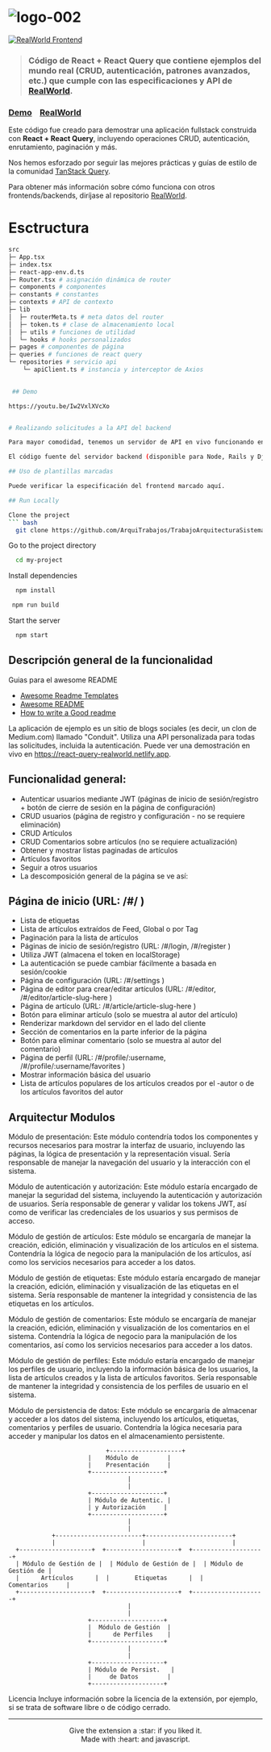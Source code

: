 # ![logo-002](https://user-images.githubusercontent.com/90181028/217143286-a023dd4b-f3a7-4218-8802-39a3bd2b15a8.png)

[![RealWorld Frontend](https://img.shields.io/badge/realworld-frontend-%23783578.svg)](http://realworld.io)

> ### Código de React + React Query que contiene ejemplos del mundo real (CRUD, autenticación, patrones avanzados, etc.) que cumple con las especificaciones y API de [RealWorld](https://github.com/gothinkster/realworld).

### [Demo](https://react-query-realworld.netlify.app)&nbsp;&nbsp;&nbsp;&nbsp;[RealWorld](https://github.com/gothinkster/realworld)

Este código fue creado para demostrar una aplicación fullstack construida con **React + React Query**, incluyendo operaciones CRUD, autenticación, enrutamiento, paginación y más.

Nos hemos esforzado por seguir las mejores prácticas y guías de estilo de la comunidad [TanStack Query](https://tanstack.com/query/latest/docs/react/overview).

Para obtener más información sobre cómo funciona con otros frontends/backends, diríjase al repositorio [RealWorld](https://github.com/gothinkster/realworld).

# Esctructura

```bash
src
├─ App.tsx
├─ index.tsx
├─ react-app-env.d.ts
├─ Router.tsx # asignación dinámica de router
├─ components # componentes
├─ constants # constantes
├─ contexts # API de contexto
├─ lib
│  ├─ routerMeta.ts # meta datos del router
│  ├─ token.ts # clase de almacenamiento local
│  ├─ utils # funciones de utilidad
│  └─ hooks # hooks personalizados
├─ pages # componentes de página
├─ queries # funciones de react query
└─ repositories # servicio api
    └─ apiClient.ts # instancia y interceptor de Axios
    

 ## Demo

https://youtu.be/Iw2VxlXVcXo


# Realizando solicitudes a la API del backend

Para mayor comodidad, tenemos un servidor de API en vivo funcionando en https://conduit.productionready.io/api para que la aplicación realice solicitudes. Puede ver la especificación de la API aquí, que contiene todas las rutas y respuestas para el servidor.

El código fuente del servidor backend (disponible para Node, Rails y Django) se puede encontrar en el repositorio principal de RealWorld.

## Uso de plantillas marcadas

Puede verificar la especificación del frontend marcado aquí.

## Run Locally

Clone the project
``` bash
  git clone https://github.com/ArquiTrabajos/TrabajoArquitecturaSistemas
```
Go to the project directory
``` bash
  cd my-project
```
Install dependencies
```bash
  npm install
```
```bash
 npm run build
```
Start the server

```bash
  npm start
```

## Descripción general de la funcionalidad
  Guias para el awesome README
 - [Awesome Readme Templates](https://awesomeopensource.com/project/elangosundar/awesome-README-templates)
 - [Awesome README](https://github.com/matiassingers/awesome-readme)
 - [How to write a Good readme](https://bulldogjob.com/news/449-how-to-write-a-good-readme-for-your-github-project)


La aplicación de ejemplo es un sitio de blogs sociales (es decir, un clon de Medium.com) llamado "Conduit". Utiliza una API personalizada para todas las solicitudes, incluida la autenticación. Puede ver una demostración en vivo en https://react-query-realworld.netlify.app.

## Funcionalidad general:

- Autenticar usuarios mediante JWT (páginas de inicio de sesión/registro + botón de cierre de sesión en la página de configuración)
- CRUD usuarios (página de registro y configuración - no se requiere eliminación)
- CRUD Artículos
- CRUD Comentarios sobre artículos (no se requiere actualización)
- Obtener y mostrar listas paginadas de artículos
- Artículos favoritos
- Seguir a otros usuarios
- La descomposición general de la página se ve así:

## Página de inicio (URL: /#/ )
- Lista de etiquetas
- Lista de artículos extraídos de Feed, Global o por Tag
- Paginación para la lista de artículos
- Páginas de inicio de sesión/registro (URL: /#/login, /#/register )
- Utiliza JWT (almacena el token en localStorage)
- La autenticación se puede cambiar fácilmente a basada en sesión/cookie
- Página de configuración (URL: /#/settings )
- Página de editor para crear/editar artículos (URL: /#/editor, /#/editor/article-slug-here )
- Página de artículo (URL: /#/article/article-slug-here )
- Botón para eliminar artículo (solo se muestra al autor del artículo)
- Renderizar markdown del servidor en el lado del cliente
- Sección de comentarios en la parte inferior de la página
- Botón para eliminar comentario (solo se muestra al autor del comentario)
- Página de perfil (URL: /#/profile/:username, /#/profile/:username/favorites )
- Mostrar información básica del usuario
- Lista de artículos populares de los artículos creados por el -autor o de los artículos favoritos del autor

## Arquitectur Modulos

Módulo de presentación: Este módulo contendría todos los componentes y recursos necesarios para mostrar la interfaz de usuario, incluyendo las páginas, la lógica de presentación y la representación visual. Sería responsable de manejar la navegación del usuario y la interacción con el sistema.

Módulo de autenticación y autorización: Este módulo estaría encargado de manejar la seguridad del sistema, incluyendo la autenticación y autorización de usuarios. Sería responsable de generar y validar los tokens JWT, así como de verificar las credenciales de los usuarios y sus permisos de acceso.

Módulo de gestión de artículos: Este módulo se encargaría de manejar la creación, edición, eliminación y visualización de los artículos en el sistema. Contendría la lógica de negocio para la manipulación de los artículos, así como los servicios necesarios para acceder a los datos.

Módulo de gestión de etiquetas: Este módulo estaría encargado de manejar la creación, edición, eliminación y visualización de las etiquetas en el sistema. Sería responsable de mantener la integridad y consistencia de las etiquetas en los artículos.

Módulo de gestión de comentarios: Este módulo se encargaría de manejar la creación, edición, eliminación y visualización de los comentarios en el sistema. Contendría la lógica de negocio para la manipulación de los comentarios, así como los servicios necesarios para acceder a los datos.

Módulo de gestión de perfiles: Este módulo estaría encargado de manejar los perfiles de usuario, incluyendo la información básica de los usuarios, la lista de artículos creados y la lista de artículos favoritos. Sería responsable de mantener la integridad y consistencia de los perfiles de usuario en el sistema.

Módulo de persistencia de datos: Este módulo se encargaría de almacenar y acceder a los datos del sistema, incluyendo los artículos, etiquetas, comentarios y perfiles de usuario. Contendría la lógica necesaria para acceder y manipular los datos en el almacenamiento persistente.

                               +--------------------+
                          |    Módulo de        |
                          |    Presentación     |
                          +--------------------+
                                     |
                                     |
                          +--------------------+
                          | Módulo de Autentic. |
                          | y Autorización     |
                          +--------------------+
                                     |
                                     |
                +------------------------+------------------------+
                |                        |                        |
      +--------------------+  +--------------------+  +--------------------+
      | Módulo de Gestión de |  | Módulo de Gestión de |  | Módulo de Gestión de |
      |      Artículos      |  |       Etiquetas      |  |      Comentarios     |
      +--------------------+  +--------------------+  +--------------------+
                                     |
                                     |
                          +--------------------+
                          |  Módulo de Gestión  |
                          |      de Perfiles    |
                          +--------------------+
                                     |
                                     |
                          +--------------------+
                          | Módulo de Persist.   |
                          |     de Datos        |
                          +--------------------+



Licencia
Incluye información sobre la licencia de la extensión, por ejemplo, si se trata de software libre o de código cerrado.

-----

<p align="center">
Give the extension a :star: if you liked it.<br>
Made with :heart: and javascript.
</p>

